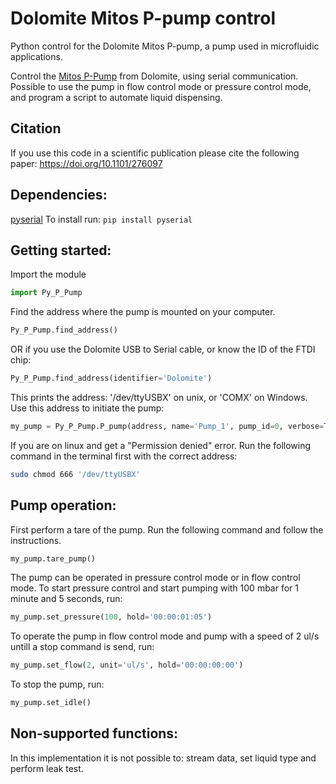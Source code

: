 # Dolomite Mitos P-pump control
Python control for the Dolomite Mitos P-pump, a pump used in microfluidic applications.

Control the [Mitos P-Pump](https://www.dolomite-microfluidics.com/product/mitos-p-pump/) from Dolomite, using serial communication.  
Possible to use the pump in flow control mode or pressure control mode, and program a script to automate liquid dispensing.  

## Citation
If you use this code in a scientific publication please cite the following paper: https://doi.org/10.1101/276097

## Dependencies:
[pyserial](https://pypi.python.org/pypi/pyserial)
To install run: ```pip install pyserial```

## Getting started:
Import the module
```python
import Py_P_Pump
```
Find the address where the pump is mounted on your computer.
```python
Py_P_Pump.find_address()
```
OR if you use the Dolomite USB to Serial cable, or know the ID of the FTDI chip:
```python
Py_P_Pump.find_address(identifier='Dolomite')
```
This prints the address: '/dev/ttyUSBX' on unix, or 'COMX' on Windows. Use this address to initiate the pump:
```python
my_pump = Py_P_Pump.P_pump(address, name='Pump_1', pump_id=0, verbose=True)
```
If you are on linux and get a "Permission denied" error. Run the following command in the terminal first with the correct address:
```bash
sudo chmod 666 '/dev/ttyUSBX'
```  

## Pump operation:
First perform a tare of the pump. Run the following command and follow the instructions.
```python
my_pump.tare_pump()
```
The pump can be operated in pressure control mode or in flow control mode. To start pressure control and start pumping with 100 mbar for 1 minute and 5 seconds, run:
```python
my_pump.set_pressure(100, hold='00:00:01:05')
```
To operate the pump in flow control mode and pump with a speed of 2 ul/s untill a stop command is send, run:
```python
my_pump.set_flow(2, unit='ul/s', hold='00:00:00:00')
```
To stop the pump, run:
```python
my_pump.set_idle()
```

## Non-supported functions:
In this implementation it is not possible to: stream data, set liquid type and perform leak test.
